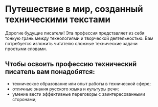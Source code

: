 # Путешествие в мир, созданный техническими текстами

Дорогие будущие писатели!
Эта профессия представляет из себя тонкую грань между технологиями и творческой деятельностью. Вам потребуется изложить читателю сложные технические задачи простыми словами.

## Чтобы освоить профессию технический писатель вам понадобятся:

- техническое образование или опыт работы в технической сфере;
- отличные знания русского языка и культуры речи;
- умение вести эффективные переговоры с заинтересованными сторонами;
